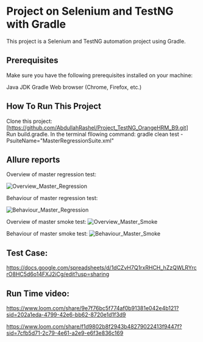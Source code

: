 # Project on Selenium and TestNG with Gradle
This project is a Selenium and TestNG automation project using Gradle.

## Prerequisites
Make sure you have the following prerequisites installed on your machine:

Java JDK
Gradle
Web browser (Chrome, Firefox, etc.)

## How To Run This Project
Clone this project: [https://github.com/AbdullahRashel/Project_TestNG_OrangeHRM_B9.git]
Run build.gradle.
In the terminal fllowing command: gradle clean test -PsuiteName="MasterRegressionSuite.xml"

## Allure reports

Overview of master regression test:  

![Overview_Master_Regression](https://github.com/user-attachments/assets/6091c101-d7ec-4642-8ec4-373831348d60)

Behaviour of master regression test: 

![Behaviour_Master_Regression](https://github.com/user-attachments/assets/d5c54f7a-a358-4376-a8d0-b4196a1a0c7d)

Overview of master smoke test: 
![Overview_Master_Smoke](https://github.com/user-attachments/assets/8c2bf696-e839-4618-8a80-7549b3bc5fd7)

Behaviour of master smoke test: 
![Behaviour_Master_Smoke](https://github.com/user-attachments/assets/955aaea3-07c0-4d00-811a-97c72c013ebb)

## Test Case:

https://docs.google.com/spreadsheets/d/1dCZvH7Q1rxRHCH_hZzQWLRYrcrO8HC5d6o14FXJ2iCg/edit?usp=sharing

## Run Time video:

https://www.loom.com/share/9e7f76bc5f774af0b91381e042e4b121?sid=202a1eda-4799-42e6-bb62-8720e1d1f3d9

https://www.loom.com/share/f1d9802b8f2943b48279022413f9447f?sid=7cfb5d71-2c79-4e61-a2e9-e6f3e836c169
